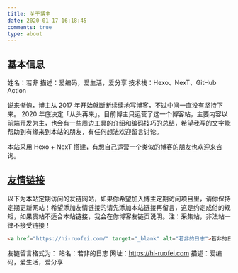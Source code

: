 ```yaml
---
title: 关于博主
date: 2020-01-17 16:18:45
comments: true
type: about
---
```


## 基本信息

姓名：若非
描述：爱编码，爱生活，爱分享
技术栈：Hexo、NexT、GitHub Action

说来惭愧，博主从 2017 年开始就断断续续地写博客，不过中间一直没有坚持下来。 2020 年底决定「从头再来」。目前博主只运营了这一个博客站，主要内容以前端开发为主，也会有一些周边工具的介绍和编码技巧的总结，希望我写的文字能帮助到有缘来到本站的朋友，有任何想法欢迎留言讨论。

本站采用 Hexo + NexT 搭建，有想自己运营一个类似的博客的朋友也欢迎来咨询。

## [友情链接](/links)

以下为本站定期访问的友链网站，如果你希望加入博主定期访问项目里，请你保持定期更新网站！希望添加友情链接的请先添加本站链接再留言，这是约定成俗的规矩，如果贵站不适合本站链接，我会在你博客友链页说明。注：采集站，非法站一律不接受链接！

```html
<a href="https://hi-ruofei.com/" target="_blank" alt="若非的日志">若非的日志</a>
```

友链留言格式为：
站名：若非的日志
网址：https://hi-ruofei.com
描述：爱编码，爱生活，爱分享
